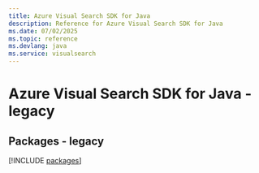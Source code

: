 ```yaml
---
title: Azure Visual Search SDK for Java
description: Reference for Azure Visual Search SDK for Java
ms.date: 07/02/2025
ms.topic: reference
ms.devlang: java
ms.service: visualsearch
---
```

# Azure Visual Search SDK for Java - legacy
## Packages - legacy
[!INCLUDE [packages](visual-search-index.md)]
